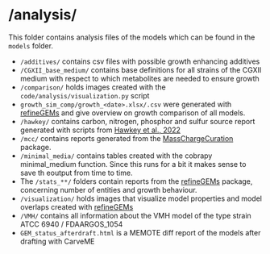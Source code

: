 # /analysis/

This folder contains analysis files of the models which can be found in the `models` folder.

- `/additives/` contains csv files with possible growth enhancing additives
- `/CGXII_base_medium/` contains base definitions for all strains of the CGXII medium with respect to which metabolites are needed to ensure growth
- `/comparison/` holds images created with the `code/analysis/visualization.py` script
- `growth_sim_comp/growth_<date>.xlsx/.csv` were generated with [refineGEMs](https://github.com/draeger-lab/refineGEMs) and give overview on growth comparison of all models.
- `/hawkey/` contains carbon, nitrogen, phosphor and sulfur source report generated with scripts from [Hawkey et al., 2022](https://genome.cshlp.org/content/32/5/1004.full)
- `/mcc/` contains reports generated from the [MassChargeCuration](https://github.com/Finnem/MassChargeCuration) package.
- `/minimal_media/` contains tables created with the cobrapy minimal_medium function. Since this runs for a bit it makes sense to save th eoutput from time to time.
- The `/stats_**/` folders contain reports from the [refineGEMs](https://github.com/draeger-lab/refineGEMs) package, concerning number of entities and growth behaviour.
- `/visualization/` holds images that visualize model properties and model overlaps created with [refineGEMs](https://github.com/draeger-lab/refineGEMs)
- `/VMH/` contains all information about the VMH model of the type strain ATCC 6940 / FDAARGOS_1054
- `GEM_status_afterdraft.html` is a MEMOTE diff report of the models after drafting with CarveME
